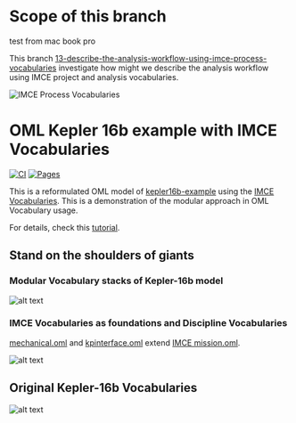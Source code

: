 # Scope of this branch

test from mac book pro

This branch [13-describe-the-analysis-workflow-using-imce-process-vocabularies](https://github.com/UTNAK/kepler16b-using-imce-vocabulary/tree/13-describe-the-analysis-workflow-using-imce-process-vocabularies) investigate how might we describe the analysis workflow using IMCE project and analysis vocabularies.


![IMCE Process Vocabularies](img/image-1.png)


# OML Kepler 16b example with IMCE Vocabularies

[![CI](https://github.com/opencaesar/kepler16b-example/actions/workflows/ci.yml/badge.svg)](https://github.com/opencaesar/kepler16b-example/actions/workflows/ci.yml)
[![Pages](https://img.shields.io/badge/Pages-HTML-blue)](http://opencaesar.github.io/kepler16b-example/) 

This is a reformulated OML model of [kepler16b-example](https://github.com/opencaesar/kepler16b-example) using the [IMCE Vocabularies](https://github.com/opencaesar/imce-vocabularies).
This is a demonstration of the modular approach in OML Vocabulary usage.

For details, check this [tutorial](http://www.opencaesar.io/oml-tutorials/#model).


## Stand on the shoulders of giants

### Modular Vocabulary stacks of Kepler-16b model

![alt text](img/image.png)

### IMCE Vocabularies as foundations and Discipline Vocabularies

[mechanical.oml](./src/oml/example.com/model/vocabulary/mechanical.oml) and [kpinterface.oml](./src/oml/example.com/model/vocabulary/kpinterface.oml) extend [IMCE mission.oml](https://github.com/opencaesar/imce-vocabularies/blob/master/src/oml/imce.jpl.nasa.gov/foundation/mission.oml).


![alt text](img/image-5.png)


## Original Kepler-16b Vocabularies

![alt text](img/image-4.png)